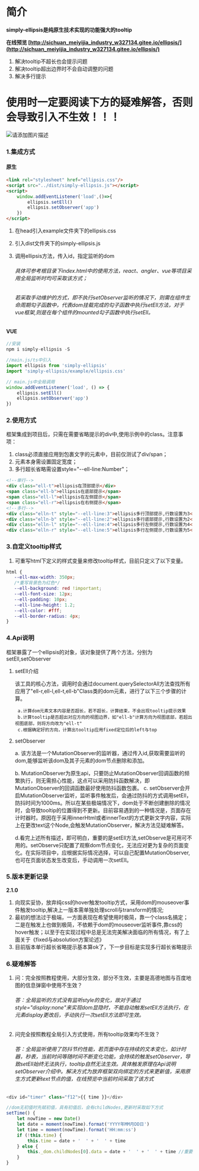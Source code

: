 # 简介
**simply-ellipsis是纯原生技术实现的功能强大的tooltip**

**在线预览 [http://sichuan_meiyijia_industry_w327134.gitee.io/ellipsis/](http://sichuan_meiyijia_industry_w327134.gitee.io/ellipsis/)**

1. 解决tooltip不超长也会提示问题
2. 解决tooltip超出边界时不会自动调整的问题
3. 解决多行提示

# 使用时一定要阅读下方的疑难解答，否则会导致引入不生效！！！
![请添加图片描述](https://img-blog.csdnimg.cn/0ee875fe3e164996a3f804c91d4d2102.gif)


### 1.集成方式
#### 原生
```html
<link rel="stylesheet" href="ellipsis.css"/>
<script src="../dist/simply-ellipsis.js"></script>
<script>
	window.addEventListener('load',()=>{
  		ellipsis.setEll()
  		ellipsis.setObserver('app')
	})
</script>
```

1. 在head引入example文件夹下的ellipsis.css
2. 引入dist文件夹下的simply-ellipsis.js
3. 调用ellipsis方法，传入id，指定监听的dom

   ###### 具体可参考根目录下index.html中的使用方法，react、angler、vue等项目采用全局监听时均可采取该方式；
   ###### 若采取手动维护的方式，即不执行setObserver监听的情况下，则需在组件生命周期勾子函数中，代表dom挂载完成的勾子函数中执行setEll方法，对于vue框架,则是在每个组件的mounted勾子函数中执行setEll。

#### VUE
```javascript
//安装
npm i simply-ellipsis -S

//main.js/ts中引入
import ellipsis from 'simply-ellipsis'
import 'simply-ellipsis/example/ellipsis.css'

// main.js中全局调用
window.addEventListener('load', () => {
    ellipsis.setEll()
    ellipsis.setObserver('app')
})
```

### 2.使用方式
框架集成到项目后，只需在需要省略提示的div中,使用示例中的class。注意事项：
1. class必须直接应用到包裹文字的元素中，目前仅测试了div/span；
2. 元素本身需设置固定宽度；
2. 多行超长省略需设置style="--ell-line:Number"；

```html
<!--单行-->
<div class="ell-t">ellipsis在顶部提示</div>
<span class="ell-b">ellipsis在底部提示</span>
<span class="ell-l">ellipsis在左侧提示</span>
<span class="ell-r">ellipsis在右侧提示</span>
<!--多行-->
<div class="elln-t" style="--ell-line:3">ellipsis多行顶部提示,行数设置为3</div>
<div class="elln-b" style="--ell-line:2">ellipsis多行底部提示,行数设置为2</div>
<div class="elln-l" style="--ell-line:4">ellipsis多行左侧提示,行数设置为4</div>
<div class="elln-r" style="--ell-line:5">ellipsis多行左侧提示,行数设置为5</div>
```

### 3.自定义tooltip样式
1. 可重写html下定义的样式变量来修改tooltip样式，目前只定义了以下变量。

```css
html {
   --ell-max-width: 350px;
   /*重写背景色为红色*/
   --ell-background: red !important;
   --ell-font-size: 12px;
   --ell-padding: 10px;
   --ell-line-height: 1.2;
   --ell-color: #fff;
   --ell-border-radius: 4px;
}
```
### 4.Api说明
框架暴露了一个ellipsis的对象，该对象提供了两个方法，分别为setEll,setObserver

1. setEll介绍

   该工具的核心方法，调用时会通过document.querySelectorAll方法查找所有应用了"ell-r,ell-l,ell-t,ell-b"Class类的dom元素，进行了以下三个步骤的计算。

        a.计算dom元素文本内容是否超长，若不超长，计算结束，不会出现tooltip提示效果
        b.计算tooltip是否超出对应方向的视图边界，如"ell-b"计算方向为视图底部，若超出视图底部，则将方向改为"ell-t"
        c.根据确定好的方向，计算出tooltip应用fixed定位后的left与top
2. setObserver

   a. 该方法是一个MutationObserver的监听器，通过传入id,获取需要监听的dom,能够监听该dom及其子元素的dom节点删除和添加。

   b. MutationObserver为原生api，只要防止MutationObserver回调函数的频繁执行，则无需担心性能，这点可以采用防抖函数解决，即MutationObserver的回调函数最好使用防抖函数包裹。
   c. setObserver会开启MutationObserver监听，监听事件触发后，会通过防抖的方式调用setEll，防抖时间为1000ms。所以在某些极端情况下，dom处于不断创建删除的情况时，会导致tooltip的位置得到不更新。目前容易遇到的一种情况是，页面存在计时器时。原因在于采用innerHtml或者innerText的方式更新文字内容，实际上在更改text这个Node,会触发MutationObserver，解决方法见疑难解答。

   d.看完上述所有描述，即可明白，重要的是setEll方法,setObserve是可用可不用的。setObserve只配置了观察dom节点变化，无法应对更为复杂的页面变化。在实际项目中，应根据实际情况选择，可以自己配置MutationObserver,也可在页面状态发生改变后，手动调用一次setEll。


### 5.版本更新记录
**2.1.0**
1. 向现实妥协，放弃纯css的hover触发tooltip方式，采用dom的mouseover事件触发tooltip,解决上一版本需单独处理scroll与transform的情况;
2. 最初的想法过于极端，一方面表现在希望使用时极简，靠一个class名搞定；二是在触发上也做到极简，不依赖于dom的mouseover监听事件,靠css的hover触发；以至于在实现过程中总是无法完美解决面临的所有情况，有了上面关于《fixed与absolution方案论述》
3. 目前版本单行超长省略提示基本算ok了，下一步目标是实现多行超长省略提示
### 6.疑难解答
1. 问：完全按照教程使用，大部分生效，部分不生效，主要是高德地图与百度地图的信息弹窗中使用不生效？

   ###### 答：全局监听的方式没有监听style的变化，故对于通过style="display:none"来实现dom显隐时，不能自动触发setEll方法执行，在元素display更改后，手动执行一次setEll方法即可生效。
2. 问完全按照教程全局引入方式使用，所有tooltip效果均不生效？
   ###### 答：全局监听使用了防抖节约性能，若页面中存在持续的文本变化，如计时器，秒表，当前时间等随时间不断变化功能，会持续的触发setObserver，导致setEll始终无法执行，tooltip自然无法生效。具体触发原理在Api说明setObserver介绍中。解决方式为放弃框架双向绑定的方式来更新值，采用原生方式更新text节点的值，在线预览中当前时间采取了该方式


```javascript
<div id="timer" class="f12">{{ time }}</div>

//dom无初值时先赋初值，具有初值后，会有childNodes,更新时采取如下方式
setTime() {
    let nowTime = new Date()
    let date = moment(nowTime).format('YYYY年MM月DD日')
    let time = moment(nowTime).format('HH:mm:ss')
    if (!this.time) {
        this.time = date + '  ' + '  ' + time
    } else {
        this._dom.childNodes[0].data = date + '  ' + '  ' + time //重要，重要，重要
    }
}
```
